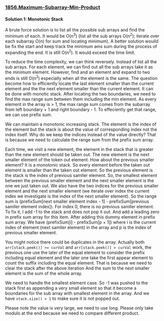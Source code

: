 ### [1856.Maximum-Subarray-Min-Product](https://leetcode.com/problems/maximum-subarray-min-product/)

#### Solution 1: Monotonic Stack

A brute force solution is to list all the possible sub arrays and find the minimum of each. It would be O(n<sup>3</sup>) (list all the sub arrays O(n<sup>2</sup>); iterate over each subarray O(n) for sum and locating minimum). A better solution wouild be fix the start and keep track the minimum ams sum during the process of expanding the end. It is still  O(n<sup>2</sup>). It would exceed the time limit.

To reduce the time complexity, we can think reversely. Instead of list all the sub arrays. For each element, we can find out all the sub arrays take it as the minimum element. However, find and an element and expand to two ends is still O(n<sup>2</sup>) especially when all the element is the same. The question become how to efficiently locate the last element smaller than the current element and the the next element smaller than the current element. It can be done with monotic stack. After locating the two boundaries, we need to find the max range sum between them including the min element. As every element in the array is > 1, the max range sum comes from the subarray from left boundary + 1 and right boundary - 1. To effeciently get that range, we can use prefix sum.

We can maintain a monotonic increasing stack. The element is the index of the element but the stack is about the value of corresponding index not the index itself. Why do we keep the indices instead of the value directly? That is because we need to calculate the range sum from the prefix sum array.

Each time, we visit a new element, the element in the stack that is greater than the new element should be taken out. The new element is the next smaller element of the token out element. How about the previous smaller element? It is a monotonic stack. So every element before the taken out element is smaller than the taken out element. So the previous element is the stack is the index of previous samller element. So, the smallest element between the previous smaller element and the next smaller element is the one we just taken out. We also have the two indices for the previous smaller element and the next smaller element (we iterate over index the current index we investigate is the index of the next smaller element). So the range sum is (prefixSum[next smaller element index - 1] - prefixSum[previous samller element index]). For index 0, there is no previous samller element. To fix it, I add -1 to the stack and does not pop it out. And add a leading zero in prefix sum array for this item. After adding this dummy element in prefix sum array. We have (prefixSum[i] - prefixSum[p + 1]) where i is the current index of element (next samller element) in the array and p is the index of previous smaller element.

You might notice there could be duplicates in the array. Actually both `arr[stack.peek()] >= curVal` and `arr[stack.peek()] > curVal` work, the previous one use the later of the equal element to consider the prefix including equal element and the later one take the first appear element to count the suffix including the equal element. That is because we need to clear the stack after the above iteration And the sum to the next smaller element is the sum of the whole array. 

We need to handle the smallest element case. So -1 was pushed to the stack first as appending a very small element so that it become a boundaries for the sub array with smallest element in the array. And we have `stack.size() > 1` to make sure it is not popped out. 

Please note the value is very large, we need to use long. Please only take modulo at the end because we need to compare different product.